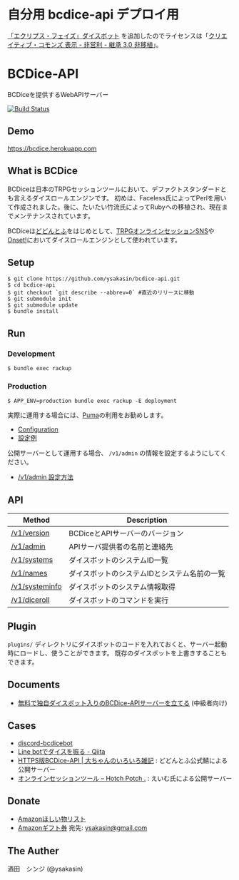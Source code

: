 # 自分用 bcdice-api デプロイ用
[「エクリプス・フェイズ」ダイスボット](https://bitbucket.org/Nanasu/dodontohuyong-eclipe-phase-daisubotsuto)
を追加したのでライセンスは「[クリエイティブ・コモンズ 表示 - 非営利 - 継承 3.0 非移植](https://creativecommons.org/licenses/by-nc-sa/3.0/deed.ja)」。

# BCDice-API

BCDiceを提供するWebAPIサーバー

[![Build Status](https://travis-ci.org/ysakasin/bcdice-api.svg?branch=master)](https://travis-ci.org/ysakasin/bcdice-api)

## Demo

https://bcdice.herokuapp.com

## What is BCDice

BCDiceは日本のTRPGセッションツールにおいて、デファクトスタンダードとも言えるダイスロールエンジンです。
初めは、Faceless氏によってPerlを用いて作成されました。後に、たいたい竹流氏によってRubyへの移植され、現在までメンテナンスされています。

BCDiceは[どどんとふ](http://www.dodontof.com)をはじめとして、[TRPGオンラインセッションSNS](https://trpgsession.click)や[Onset!](https://github.com/kiridaruma/Onset)においてダイスロールエンジンとして使われています。

## Setup

```
$ git clone https://github.com/ysakasin/bcdice-api.git
$ cd bcdice-api
$ git checkout `git describe --abbrev=0` #直近のリリースに移動
$ git submodule init
$ git submodule update
$ bundle install
```

## Run

### Development

```
$ bundle exec rackup
```

### Production

```
$ APP_ENV=production bundle exec rackup -E deployment
```

実際に運用する場合には、[Puma](https://puma.io/)の利用をお勧めします。
- [Configuration](https://github.com/puma/puma#configuration)
- [設定例](https://devcenter.heroku.com/articles/deploying-rails-applications-with-the-puma-web-server#config)

公開サーバーとして運用する場合、 `/v1/admin` の情報を設定するようにしてください。
- [/v1/admin 設定方法](/docs/api.md#admin)

## API

Method                           | Description
-------------------------------- | -----
[/v1/version](/docs/api.md#version)   | BCDiceとAPIサーバーのバージョン
[/v1/admin](/docs/api.md#admin)       | APIサーバ提供者の名前と連絡先
[/v1/systems](/docs/api.md#systems)   | ダイスボットのシステムID一覧
[/v1/names](/docs/api.md#names)       | ダイスボットのシステムIDとシステム名前の一覧
[/v1/systeminfo](/docs/api.md#systeminfo)   | ダイスボットのシステム情報取得
[/v1/diceroll](/docs/api.md#diceroll) | ダイスボットのコマンドを実行

## Plugin

`plugins/` ディレクトリにダイスボットのコードを入れておくと、サーバー起動時にロードし、使うことができます。
既存のダイスボットを上書きすることもできます。

## Documents

- [無料で独自ダイスボット入りのBCDice-APIサーバーを立てる](docs/heroku.md) (中級者向け)

## Cases

- [discord-bcdicebot](https://shunshun94.github.io/discord-bcdicebot/)
- [Line botでダイスを振る - Qiita](http://qiita.com/violet2525/items/85607f2cc466a76cca07)
- [HTTPS版BCDice-API | 大ちゃんのいろいろ雑記](https://www.taruki.com/wp/?p=6610) : どどんとふ公式鯖による公開サーバー
- [オンラインセッションツール – Hotch Potch .](https://aimsot.net/tool-info/) : えいむ氏による公開サーバー

## Donate

- [Amazonほしい物リスト](http://amzn.asia/gK5kW6A)
- [Amazonギフト券](https://www.amazon.co.jp/dp/B004N3APGO/) 宛先: ysakasin@gmail.com

## The Auther

酒田　シンジ (@ysakasin)

